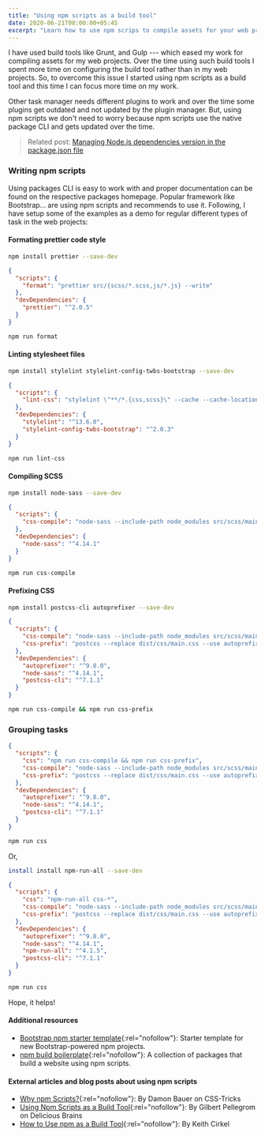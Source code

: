 ```yaml
---
title: "Using npm scripts as a build tool"
date: 2020-06-21T08:00:00+05:45
excerpt: "Learn how to use npm scrips to compile assets for your web projects with spending less time on setting up the configurations."
---
```


I have used build tools like Grunt, and Gulp --- which eased my work for compiling assets for my web projects. Over the time using such build tools I spent more time on configuring the build tool rather than in my web projects. So, to overcome this issue I started using npm scripts as a build tool and this time I can focus more time on my work.

Other task manager needs different plugins to work and over the time some plugins get outdated and not updated by the plugin manager. But, using npm scripts we don't need to worry because npm scripts use the native package CLI and gets updated over the time.

> Related post: [Managing Node.js dependencies version in the package.json file](/managing-dependencies-in-the-package-json-file/)

### Writing npm scripts

Using packages CLI is easy to work with and proper documentation can be found on the respective packages homepage. Popular framework like Bootstrap... are using npm scripts and recommends to use it. Following, I have setup some of the examples as a demo for regular different types of task in the web projects:

#### Formating prettier code style

```bash
npm install prettier --save-dev
```

```json
{
  "scripts": {
    "format": "prettier src/{scss/*.scss,js/*.js} --write"
  },
  "devDependencies": {
    "prettier": "^2.0.5"
  }
}
```

```bash
npm run format
```

#### Linting stylesheet files

```bash
npm install stylelint stylelint-config-twbs-bootstrap --save-dev
```

```json
{
  "scripts": {
    "lint-css": "stylelint \"**/*.{css,scss}\" --cache --cache-location .cache/.stylelintcache"
  },
  "devDependencies": {
    "stylelint": "^13.6.0",
    "stylelint-config-twbs-bootstrap": "^2.0.3"
  }
}
```

```bash
npm run lint-css
```

#### Compiling SCSS

```bash
npm install node-sass --save-dev
```

```json
{
  "scripts": {
    "css-compile": "node-sass --include-path node_modules src/scss/main.scss -o dist/css/"
  },
  "devDependencies": {
    "node-sass": "^4.14.1"
  }
}
```

```bash
npm run css-compile
```

#### Prefixing CSS

```bash
npm install postcss-cli autoprefixer --save-dev
```

```json
{
  "scripts": {
    "css-compile": "node-sass --include-path node_modules src/scss/main.scss -o dist/css/",
    "css-prefix": "postcss --replace dist/css/main.css --use autoprefixer"
  },
  "devDependencies": {
    "autoprefixer": "^9.8.0",
    "node-sass": "^4.14.1",
    "postcss-cli": "^7.1.1"
  }
}
```

```bash
npm run css-compile && npm run css-prefix
```

### Grouping tasks

```json
{
  "scripts": {
    "css": "npm run css-compile && npm run css-prefix",
    "css-compile": "node-sass --include-path node_modules src/scss/main.scss -o dist/css/",
    "css-prefix": "postcss --replace dist/css/main.css --use autoprefixer"
  },
  "devDependencies": {
    "autoprefixer": "^9.8.0",
    "node-sass": "^4.14.1",
    "postcss-cli": "^7.1.1"
  }
}
```

```bash
npm run css
```

Or,

```bash
install install npm-run-all --save-dev
```

```json
{
  "scripts": {
    "css": "npm-run-all css-*",
    "css-compile": "node-sass --include-path node_modules src/scss/main.scss -o dist/css/",
    "css-prefix": "postcss --replace dist/css/main.css --use autoprefixer"
  },
  "devDependencies": {
    "autoprefixer": "^9.8.0",
    "node-sass": "^4.14.1",
    "npm-run-all": "^4.1.5",
    "postcss-cli": "^7.1.1"
  }
}
```

```bash
npm run css
```

Hope, it helps!

#### Additional resources

- [Bootstrap npm starter template](https://github.com/twbs/bootstrap-npm-starter){:rel="nofollow"}: Starter template for new Bootstrap-powered npm projects.
- [npm build boilerplate](https://github.com/damonbauer/npm-build-boilerplate){:rel="nofollow"}: A collection of packages that build a website using npm scripts.

#### External articles and blog posts about using npm scripts

- [Why npm Scripts?](https://css-tricks.com/why-npm-scripts/){:rel="nofollow"}: By Damon Bauer on CSS-Tricks
- [Using Npm Scripts as a Build Tool](https://deliciousbrains.com/npm-build-script/){:rel="nofollow"}: By Gilbert Pellegrom on Delicious Brains
- [How to Use npm as a Build Tool](https://www.keithcirkel.co.uk/how-to-use-npm-as-a-build-tool/){:rel="nofollow"}: By Keith Cirkel
